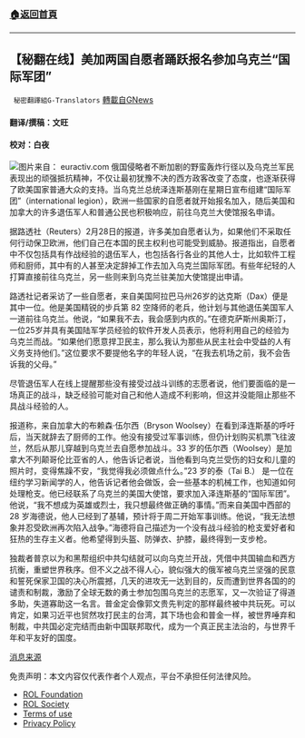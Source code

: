 ###  [:house:返回首頁](https://github.com/ourhimalayas/txt)
---


## 【秘翻在线】美加两国自愿者踊跃报名参加乌克兰“国际军团”
` 秘密翻譯組G-Translators` [轉載自GNews](https://gnews.org/zh-hans/2091709/)

#### 翻译/撰稿：文旺

#### 校对：白夜
![](https://assets.gnews.org/wp-content/uploads/2022/03/image-132.png)图片来自： euractiv.com
俄国侵略者不断加剧的野蛮轰炸行径以及乌克兰军民表现出的顽强抵抗精神，不仅让最初犹豫不决的西方政客改变了态度，也逐渐获得了欧美国家普通大众的支持。当乌克兰总统泽连斯基刚在星期日宣布组建“国际军团”（international legion），欧洲一些国家的自愿者就开始报名加入，随后美国和加拿大的许多退伍军人和普通公民也积极响应，前往乌克兰大使馆报名申请。

据路透社（Reuters）2月28日的报道，许多美加自愿者认为，如果他们不采取任何行动保卫欧洲，他们自己在本国的民主权利也可能受到威胁。报道指出，自愿者中不仅包括具有作战经验的退伍军人，也包括各行各业的其他人士，比如软件工程师和厨师，其中有的人甚至决定辞掉工作去加入乌克兰国际军团。有些年纪轻的人打算直接前往乌克兰，另一些则来到乌克兰驻美加大使馆提出申请。

路透社记者采访了一些自愿者，来自美国阿拉巴马州26岁的达克斯（Dax）便是其中一位。他是美国精锐的步兵第 82 空降师的老兵，他计划与其他退伍美国军人一道前往乌克兰。他说，“如果我不去，我会感到内疚的。”在德克萨斯州奥斯汀，一位25岁并具有美国陆军学员经验的软件开发人员表示，他将利用自己的经验为乌克兰而战。“如果他们愿意捍卫民主，那么我认为那些从民主社会中受益的人有义务支持他们。”这位要求不要提他名字的年轻人说，“在我去机场之前，我不会告诉我的父母。”

尽管退伍军人在线上提醒那些没有接受过战斗训练的志愿者说，他们要面临的是一场真正的战斗，缺乏经验可能对自己和他人造成不利影响，但这并没能阻止那些不具战斗经验的人。

报道称，来自加拿大的布赖森·伍尔西（Bryson Woolsey）在看到泽连斯基的呼吁后，当天就辞去了厨师的工作。他没有接受过军事训练，但仍计划购买机票飞往波兰，然后从那儿穿越到乌克兰去自愿参加战斗。33 岁的伍尔西（Woolsey）是加拿大不列颠哥伦比亚省的人，他告诉记者说，当他看到乌克兰受伤的妇女和儿童的照片时，变得焦躁不安，“我觉得我必须做点什么。”23 岁的泰（Tai B.） 是一位在纽约学习新闻学的人，他告诉记者他会做饭，会一些基本的机械工作，也知道如何处理枪支。他已经联系了乌克兰的美国大使馆，要求加入泽连斯基的“国际军团”。他说，“我不想成为英雄或烈士，我只想最终做正确的事情。”而来自美国中西部的 28 岁海德说，他人已经到了基辅，预计将于周二开始军事训练。他说，“我无法想象并忍受欧洲再次陷入战争。”海德将自己描述为一个没有战斗经验的枪支爱好者和狂热的生存主义者。他希望得到头盔、防弹衣、护膝，最终得到一支步枪。

独裁者普京以为和黑帮组织中共勾结就可以向乌克兰开战，凭借中共国输血和西方抗衡，重塑世界秩序。但不义之战不得人心，貌似强大的俄军被乌克兰坚强的民意和誓死保家卫国的决心所震撼，几天的进攻无一达到目的，反而遭到世界各国的的谴责和制裁，激励了全球无数的勇士参加包围乌克兰的志愿军，又一次验证了得道多助，失道寡助这一名言。普金定会像郭文贵先判定的那样最终被中共玩死。可以肯定，如果习近平也贸然攻打民主的台湾，其下场也会和普金一样，被世界唾弃和制裁，中共国必定完结而由新中国联邦取代，成为一个真正民主法治的，与世界千年和平友好的国度。

[消息来源](https://www.reuters.com/world/americans-canadians-answer-ukraine-call-foreign-fighters-2022-03-01/)

 

免责声明：本文内容仅代表作者个人观点，平台不承担任何法律风险。

- [ROL Foundation](https://rolfoundation.org/)
- [ROL Society](https://rolsociety.org/)
- [Terms of use](https://gnews.org/terms-of-use-3/)
- [Privacy Policy](https://gnews.org/privacy-policy/)

